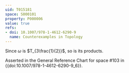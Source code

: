 ```yaml
---
uid: T015181
space: S000101
property: P000006
value: true
refs:
- doi: 10.1007/978-1-4612-6290-9
  name: Counterexamples in Topology
---
```


Since $\omega$ is $T_{3\frac{1}{2}}$, so is its products.

Asserted in the General Reference Chart for space #103
in {{doi:10.1007\/978-1-4612-6290-9_6}}.
